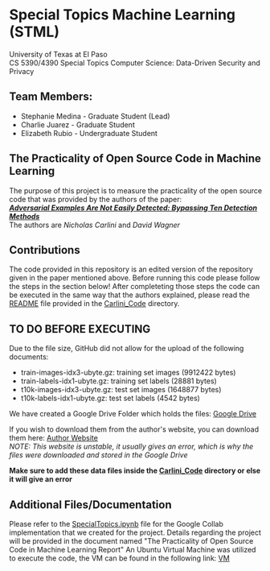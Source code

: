 # Special Topics Machine Learning (STML)
University of Texas at El Paso                                
CS 5390/4390 Special Topics Computer Science: Data-Driven Security and Privacy
## Team Members:
* Stephanie Medina - Graduate Student (Lead)
* Charlie Juarez - Graduate Student
* Elizabeth Rubio - Undergraduate Student

## The Practicality of Open Source Code in Machine Learning

The purpose of this project is to measure the practicality of the open source code that was provided by the authors of the paper:            
[**_Adversarial Examples Are Not Easily Detected: Bypassing Ten Detection Methods_**](https://arxiv.org/pdf/1705.07263.pdf)                
The authors are _Nicholas Carlini_ and _David Wagner_

## Contributions

The code provided in this repository is an edited version of the repository given in the paper mentioned above. 
Before running this code please follow the steps in the section below! After completeting those steps the code
can be executed in the same way that the authors explained, please read the [README](https://github.com/cjuare01/STML/blob/main/Carlini_Code/README.md) file provided in the 
[Carlini_Code](https://github.com/cjuare01/STML/tree/main/Carlini_Code) directory.

## TO DO BEFORE EXECUTING

Due to the file size, GitHub did not allow for the upload of the following documents:

* train-images-idx3-ubyte.gz:  training set images (9912422 bytes)
* train-labels-idx1-ubyte.gz:  training set labels (28881 bytes)
* t10k-images-idx3-ubyte.gz:   test set images (1648877 bytes)
* t10k-labels-idx1-ubyte.gz:   test set labels (4542 bytes) 

We have created a Google Drive Folder which holds the files:
[Google Drive](https://drive.google.com/drive/folders/1ultq_AXRoF1K77DkGbsipeXRrWk7ihlK?usp=sharing)

If you wish to download them from the author's website, you can download them here:
[Author Website](http://yann.lecun.com/exdb/mnist/)         
*NOTE: This website is unstable, it usually gives an error, which is why the files were downloaded and stored in the Google Drive*

**Make sure to add these data files inside the [Carlini_Code](https://github.com/cjuare01/STML/tree/main/Carlini_Code) directory or else it will give an error**

## Additional Files/Documentation
Please refer to the [SpecialTopics.ipynb](https://github.com/cjuare01/STML/blob/main/SpecialTopics.ipynb) file for the Google Collab implementation that we created for the project.
Details regarding the project will be provided in the document named "The Practicality of Open Source Code in Machine Learning Report"
An Ubuntu Virtual Machine was utilized to execute the code, the VM can be found in the following link: [VM](https://drive.google.com/file/d/1ixHtxkMPR8Ah1oQtLE-tmbrVBoM_N2cj/view?usp=sharing)

